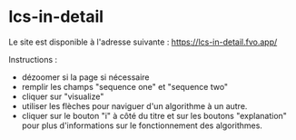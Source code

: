 # lcs-in-detail

Le site est disponible à l'adresse suivante : https://lcs-in-detail.fvo.app/

Instructions :
- dézoomer si la page si nécessaire
- remplir les champs "sequence one" et "sequence two"
- cliquer sur "visualize"
- utiliser les flèches pour naviguer d'un algorithme à un autre.
- cliquer sur le bouton "i" à côté du titre et sur les boutons "explanation" pour plus d'informations sur le fonctionnement des algorithmes.
